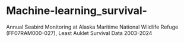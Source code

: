 # Machine-learning_survival-
Annual Seabird Monitoring at Alaska Maritime National Wildlife Refuge (FF07RAM000-027), Least Auklet Survival Data 2003-2024
